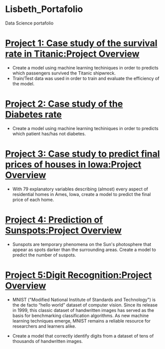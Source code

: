 # Lisbeth_Portafolio
Data Science portafolio
# [Project 1: Case study of the survival rate in Titanic:Project Overview](https://github.com/lilosa88/Data-Science-Portafolio-/tree/lilosa88-TITANIC)
- Create a model using machine learning techiniques in order to predicts which passengers survived the Titanic shipwreck.
- Train/Test data was used in order to train and evaluate the efficiency of the model.

# [Project 2: Case study of the Diabetes rate](https://github.com/lilosa88/Data-Science-Portafolio-/tree/lilosa88-Diabetes)
- Create a model using machine learning techiniques in order to predicts which patient has/has not diabetes.

# [Project 3: Case study to predict final prices of houses in Iowa:Project Overview](https://github.com/lilosa88/Data-Science-Portafolio-/tree/lilosa88-PricingHouse)
- With 79 explanatory variables describing (almost) every aspect of residential homes in Ames, Iowa, create a model to predict the final price of each home.

# [Project 4: Prediction of Sunspots:Project Overview](https://github.com/lilosa88/Data-Science-Portafolio-/tree/lilosa88-Sunspots)
- Sunspots are temporary phenomena on the Sun's photosphere that appear as spots darker than the surrounding areas. Create a model to predict the number of suspots.

# [Project 5:Digit Recognition:Project Overview](https://github.com/lilosa88/Data-Science-Portafolio-/tree/lilosa88-DigitRecognizion)
- MNIST ("Modified National Institute of Standards and Technology") is the de facto “hello world” dataset of computer vision. Since its release in 1999, this classic dataset of handwritten images has served as the basis for benchmarking classification algorithms. As new machine learning techniques emerge, MNIST remains a reliable resource for researchers and learners alike.

- Create a model that correctly identify digits from a dataset of tens of thousands of handwritten images. 
